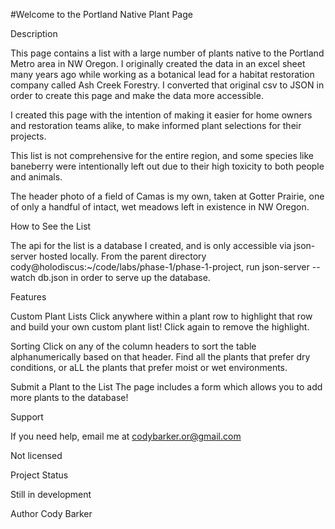 #Welcome to the Portland Native Plant Page


Description

This page contains a list with a large number of plants native to the Portland Metro area in NW Oregon. I originally created the data in an excel sheet many years ago while working as a botanical lead for a habitat restoration company called Ash Creek Forestry. I converted that original csv to JSON in order to create this page and make the data more accessible.

I created this page with the intention of making it easier for home owners and restoration teams alike, to make informed plant selections for their projects.

This list is not comprehensive for the entire region, and some species like baneberry were intentionally left out due to their high toxicity to both people and animals.

The header photo of a field of Camas is my own, taken at Gotter Prairie, one of only a handful of intact, wet meadows left in existence in NW Oregon.


How to See the List

The api for the list is a database I created, and is only accessible via json-server hosted locally.
From the parent directory cody@holodiscus:~/code/labs/phase-1/phase-1-project, run json-server --watch db.json in order to serve up the database.


Features

Custom Plant Lists
Click anywhere within a plant row to highlight that row and build your own custom plant list! Click again to remove the highlight.

Sorting
Click on any of the column headers to sort the table alphanumerically based on that header. Find all the plants that prefer dry conditions, or aLL the plants that prefer moist or wet environments.

Submit a Plant to the List
The page includes a form which allows you to add more plants to the database!


Support

If you need help, email me at codybarker.or@gmail.com


Not licensed


Project Status

Still in development



Author
Cody Barker
